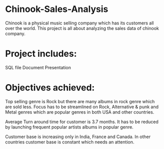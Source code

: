 # Chinook-Sales-Analysis
Chinook is a physical music selling company which has its customers all over the world. This project is all about analyzing the sales data of chinook company.
# Project includes:
SQL file
Document
Presentation
# Objectives achieved:
Top selling genre is Rock but there are many albums in rock genre which are sold less. Focus has to be streamlined on Rock, Alternative & punk and Metal genres which are popular genres in both USA and other countries.

Average Turn around time for customer is 3.7 months. It has to be reduced by launching frequent popular artists albums in popular genre.

 Customer base is increasing only in India, France and Canada. In other countries customer base is constant which needs an attention.
